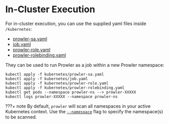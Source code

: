 # In-Cluster Execution

For in-cluster execution, you can use the supplied yaml files inside `/kubernetes`:

* [prowler-sa.yaml](https://github.com/prowler-cloud/prowler/blob/master/kubernetes/prowler-sa.yaml)
* [job.yaml](https://github.com/prowler-cloud/prowler/blob/master/kubernetes/job.yaml)
* [prowler-role.yaml](https://github.com/prowler-cloud/prowler/blob/master/kubernetes/prowler-role.yaml)
* [prowler-rolebinding.yaml](https://github.com/prowler-cloud/prowler/blob/master/kubernetes/prowler-rolebinding.yaml)

They can be used to run Prowler as a job within a new Prowler namespace:

```console
kubectl apply -f kubernetes/prowler-sa.yaml
kubectl apply -f kubernetes/job.yaml
kubectl apply -f kubernetes/prowler-role.yaml
kubectl apply -f kubernetes/prowler-rolebinding.yaml
kubectl get pods --namespace prowler-ns --> prowler-XXXXX
kubectl logs prowler-XXXXX --namespace prowler-ns
```

???+ note
    By default, `prowler` will scan all namespaces in your active Kubernetes context. Use the [`--namespace`](https://docs.prowler.com/projects/prowler-open-source/en/latest/tutorials/kubernetes/namespace/) flag to specify the namespace(s) to be scanned.
